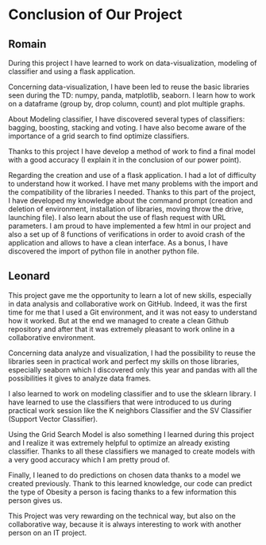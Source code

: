 # Conclusion of Our Project

## Romain

During this project I have learned to work on data-visualization, modeling of classifier and using a flask application.

Concerning data-visualization, I have been led to reuse the basic libraries seen during the TD: numpy, panda, matplotlib, seaborn. I learn how to work on a dataframe (group by, drop column, count) and plot multiple graphs. 

About Modeling classifier, I have discovered several types of classifiers: bagging, boosting, stacking and voting. I have also become aware of the importance of a grid search to find optimize classifiers. 

Thanks to this project I have develop a method of work to find a final model with a good accuracy (I explain it in the conclusion of our power point). 

Regarding the creation and use of a flask application. I had a lot of difficulty to understand how it worked. I have met many problems with the import and the compatibility of the libraries I needed. Thanks to this part of the project, I have developed my knowledge about the command prompt (creation and deletion of environment, installation of libraries, moving throw the drive, launching file). I also learn about the use of flash request with URL parameters. I am proud to have implemented a few html in our project and also a set up of 8 functions of verifications in order to avoid crash of the application and allows to have a clean interface.  As a bonus, I have discovered the import of python file in another python file. 

## Leonard

This project gave me the opportunity to learn a lot of new skills, especially in data analysis and collaborative work on GitHub. Indeed, it was the first time for me that I used a Git environment, and it was not easy to understand how it worked. But at the end we managed to create a clean Github repository and after that it was extremely pleasant to work online in a collaborative environment.

Concerning data analyze and visualization, I had the possibility to reuse the libraries seen in practical work and perfect my skills on those libraries, especially seaborn which I discovered only this year and pandas with all the possibilities it gives to analyze data frames.

I also learned to work on modeling classifier and to use the sklearn library. I have learned to use the classifiers that were introduced to us during practical work session like the K neighbors Classifier and the SV Classifier (Support Vector Classifier). 

Using the Grid Search Model is also something I learned during this project and I realize it was extremely helpful to optimize an already existing classifier. Thanks to all these classifiers we managed to create models with a very good accuracy which I am pretty proud of.

Finally, I leaned to do predictions on chosen data thanks to a model we created previously. Thank to this learned knowledge, our code can predict the type of Obesity a person is facing thanks to a few information this person gives us.

This Project was very rewarding on the technical way, but also on the collaborative way, because it is always interesting to work with another person on an IT project. 
